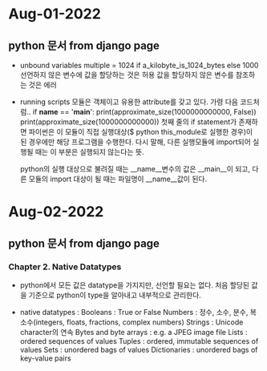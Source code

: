 # Aug-01-2022
## python 문서 from django page

- unbound variables
    multiple = 1024 if a_kilobyte_is_1024_bytes else 1000
    선언하지 않은 변수에 값을 할당하는 것은 허용
    값을 할당하지 않은 변수를 참조하는 것은 에러

- running scripts
    모듈은 객체이고 유용한 attribute를 갖고 있다. 
    가령 다음 코드처럼..
        if __name__ == '__main__':
            print(approximate_size(1000000000000, False))
            print(approximate_size(1000000000000))
    첫째 줄의 if statement가 존재하면 파이썬은 이 모듈이 직접 실행대상($ python this_module로 실행한 경우)이 된 경우에만 해당 프로그램을 수행한다. 
    다시 말해, 다른 실행모듈에 import되어 실행될 때는 이 부분은 실행되지 않는다는 뜻.

    python의 실행 대상으로 불려질 때는 __name__변수의 값은 __main__이 되고,
    다른 모듈의 import 대상이 될 때는 파일명이 __name__값이 된다.

# Aug-02-2022
## python 문서 from django page
### Chapter 2. Native Datatypes
- python에서 모든 값은 datatype을 가지지만, 선언할 필요는 없다. 처음 할당된 값을 기준으로 python이 type을 알아내고 내부적으로 관리한다.

- native datatypes :
    Booleans : True or False
    Numbers : 정수, 소수, 분수, 복소수(integers, floats, fractions, complex numbers)
    Strings : Unicode character의 연속
    Bytes and byte arrays : e.g. a JPEG image file
    Lists : ordered sequences of values
    Tuples : ordered, immutable sequences of values
    Sets : unordered bags of values
    Dictionaries : unordered bags of key-value pairs


